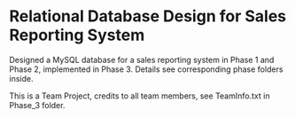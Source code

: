 # Relational Database Design for Sales Reporting System

Designed a MySQL database for a sales reporting system in Phase 1 and Phase 2, implemented in Phase 3.
Details see corresponding phase folders inside.

This is a Team Project, credits to all team members, see TeamInfo.txt in Phase_3 folder.
